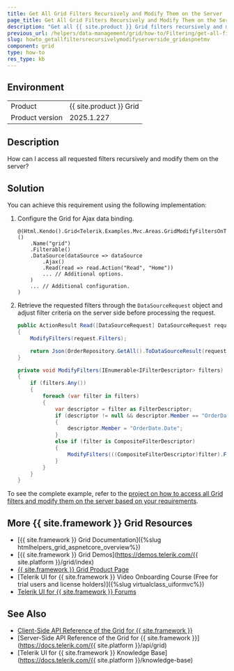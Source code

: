 ```yaml
---
title: Get All Grid Filters Recursively and Modify Them on the Server
page_title: Get All Grid Filters Recursively and Modify Them on the Server
description: "Get all {{ site.product }} Grid filters recursively and modify them server side in ASP.NET MVC applications."
previous_url: /helpers/data-management/grid/how-to/Filtering/get-all-filters-recursively-modify-servre-side, /html-helpers/data-management/grid/how-to/Filtering/get-all-filters-recursively-modify-servre-side
slug: howto_getallfiltersrecursivelymodifyserverside_gridaspnetmv
component: grid
type: how-to
res_type: kb
---
```


## Environment

<table>
 <tr>
  <td>Product</td>
  <td>{{ site.product }} Grid</td>
 </tr>
 <tr>
  <td>Product version</td>
  <td>2025.1.227</td>
 </tr>
</table>

## Description

How can I access all requested filters recursively and modify them on the server?

## Solution

You can achieve this requirement using the following implementation:

1. Configure the Grid for Ajax data binding.

    ```HtmlHelper
    @(Html.Kendo().Grid<Telerik.Examples.Mvc.Areas.GridModifyFiltersOnTheServer.Models.Order>()
        .Name("grid")
        .Filterable()
        .DataSource(dataSource => dataSource
            .Ajax()
            .Read(read => read.Action("Read", "Home"))
            ... // Additional options.
        )
        ... // Additional configuration.
    )
    ```

1. Retrieve the requested filters through the `DataSourceRequest` object and adjust filter criteria on the server side before processing the request.

    ```C#
    public ActionResult Read([DataSourceRequest] DataSourceRequest request)
    {
        ModifyFilters(request.Filters);

        return Json(OrderRepository.GetAll().ToDataSourceResult(request));
    }

    private void ModifyFilters(IEnumerable<IFilterDescriptor> filters)
    {
        if (filters.Any())
        {
            foreach (var filter in filters)
            {
                var descriptor = filter as FilterDescriptor;
                if (descriptor != null && descriptor.Member == "OrderDate")
                {
                    descriptor.Member = "OrderDate.Date";
                }
                else if (filter is CompositeFilterDescriptor)
                {
                    ModifyFilters(((CompositeFilterDescriptor)filter).FilterDescriptors);
                }
            }
        }
    }
    ```

To see the complete example, refer to the [project on how to access all Grid filters and modify them on the server based on your requirements](https://github.com/telerik/ui-for-aspnet-mvc-examples/tree/master/Telerik.Examples.Mvc/Telerik.Examples.Mvc/Areas/GridModifyFiltersOnTheServer).

## More {{ site.framework }} Grid Resources

* [{{ site.framework }} Grid Documentation]({%slug htmlhelpers_grid_aspnetcore_overview%})
* [{{ site.framework }} Grid Demos](https://demos.telerik.com/{{ site.platform }}/grid/index)
* [{{ site.framework }} Grid Product Page](https://www.telerik.com/aspnet-mvc/grid)
* [Telerik UI for {{ site.framework }} Video Onboarding Course (Free for trial users and license holders)]({%slug virtualclass_uiformvc%})
* [Telerik UI for {{ site.framework }} Forums](https://www.telerik.com/forums/aspnet-mvc)

## See Also

* [Client-Side API Reference of the Grid for {{ site.framework }}](https://docs.telerik.com/kendo-ui/api/javascript/ui/grid)
* [Server-Side API Reference of the Grid for {{ site.framework }}](https://docs.telerik.com/{{ site.platform }}/api/grid)
* [Telerik UI for {{ site.framework }} Knowledge Base](https://docs.telerik.com/{{ site.platform }}/knowledge-base)


